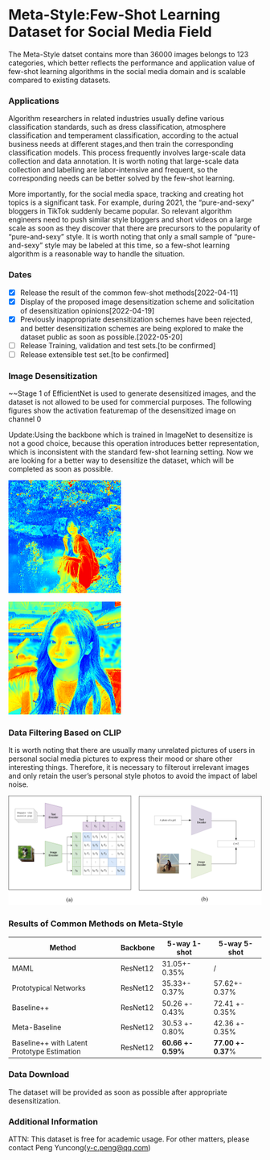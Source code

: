 # Meta-Style:Few-Shot Learning Dataset for Social Media Field

The Meta-Style datset contains more than 36000 images belongs to 123 categories, which better reflects the performance and application value of few-shot learning algorithms in the social media domain and is scalable compared to existing datasets.

### Applications

Algorithm researchers in related industries usually define various classification standards, such as dress classification, atmosphere classification and temperament classification, according to the actual business needs at different stages,and then train the corresponding classification models. This process frequently involves large-scale data collection and data annotation. It is worth noting that large-scale data collection and labelling are labor-intensive and frequent, so the corresponding needs can be better solved by the few-shot learning.

More importantly, for the social media space, tracking and creating hot topics is a significant task. For example, during 2021, the “pure-and-sexy” bloggers in TikTok suddenly became popular. So relevant algorithm engineers need to push similar style bloggers and short videos on a large scale as soon as they discover that there are precursors to the popularity of “pure-and-sexy” style. It is worth noting that only a small sample of “pure-and-sexy” style may be labeled at this time, so a few-shot learning algorithm is a reasonable way to handle the situation.


### Dates

- [x] Release the result of the common few-shot methods[2022-04-11]
- [x] Display of the proposed image desensitization scheme and solicitation of desensitization opinions[2022-04-19]
- [x] Previously inappropriate desensitization schemes have been rejected, and better desensitization schemes are being explored to make the dataset public as soon as possible.[2022-05-20]
- [ ] Release Training, validation and test sets.[to be confirmed]
- [ ] Release extensible test set.[to be confirmed]

### Image Desensitization
~~Stage 1 of EfficientNet is used to generate desensitized images, and the dataset is not allowed to be used for commercial purposes.
The following figures show the activation featuremap of the desensitized image on channel 0

Update:Using the backbone which is trained in ImageNet to desensitize is not a good choice, because this operation introduces better representation, which is inconsistent with the standard few-shot learning setting.
Now we are looking for a better way to desensitize the dataset, which will be completed as soon as possible.

![figshow](img/fig1.png)

![figshow](img/fig2.png)



### Data Filtering Based on CLIP

It is worth noting that there are usually many unrelated pictures of users in personal social media pictures to express their mood or share other interesting things. Therefore, it is necessary to filterout irrelevant images and only retain the user’s personal style photos to avoid the impact of label noise.

![icann_CLIP](img/icann_CLIP.jpg)



### Results of Common Methods on Meta-Style

| Method                                      | Backbone | 5-way 1-shot       | 5-way 5-shot       |
| ------------------------------------------- | -------- | ------------------ | ------------------ |
| MAML                                        | ResNet12 | 31.05+- 0.35%      | /                  |
| Prototypical Networks                       | ResNet12 | 35.33+- 0.37%      | 57.62+- 0.37%      |
| Baseline++                                  | ResNet12 | 50.26 +- 0.43%     | 72.41 +- 0.35%     |
| Meta-Baseline                               | ResNet12 | 30.53 +- 0.80%     | 42.36 +- 0.35%     |
| Baseline++ with Latent Prototype Estimation | ResNet12 | **60.66 +- 0.59%** | **77.00 +- 0.37**% |



### Data Download

The dataset will be provided as soon as possible after appropriate desensitization.



### Additional Information

ATTN: This dataset is free for academic usage. For other matters, please contact Peng Yuncong(y-c.peng@qq.com)
